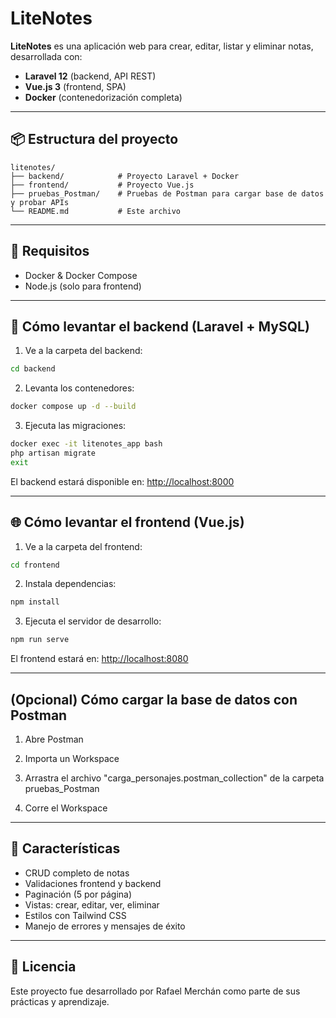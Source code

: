 # LiteNotes

**LiteNotes** es una aplicación web para crear, editar, listar y eliminar notas, desarrollada con:

- **Laravel 12** (backend, API REST)
- **Vue.js 3** (frontend, SPA)
- **Docker** (contenedorización completa)

---

## 📦 Estructura del proyecto

```
litenotes/
├── backend/            # Proyecto Laravel + Docker
├── frontend/           # Proyecto Vue.js
├── pruebas_Postman/    # Pruebas de Postman para cargar base de datos y probar APIs
└── README.md           # Este archivo
```

---

## 🚀 Requisitos

- Docker & Docker Compose
- Node.js (solo para frontend)

---

## 🐳 Cómo levantar el backend (Laravel + MySQL)

1. Ve a la carpeta del backend:

```bash
cd backend
```

2. Levanta los contenedores:

```bash
docker compose up -d --build
```

3. Ejecuta las migraciones:

```bash
docker exec -it litenotes_app bash
php artisan migrate
exit
```

El backend estará disponible en: [http://localhost:8000](http://localhost:8000)

---

## 🌐 Cómo levantar el frontend (Vue.js)

1. Ve a la carpeta del frontend:

```bash
cd frontend
```

2. Instala dependencias:

```bash
npm install
```

3. Ejecuta el servidor de desarrollo:

```bash
npm run serve
```

El frontend estará en: [http://localhost:8080](http://localhost:8080)

---
## (Opcional) Cómo cargar la base de datos con Postman

1. Abre Postman

2. Importa un Workspace

3. Arrastra el archivo "carga_personajes.postman_collection" de la carpeta pruebas_Postman

4. Corre el Workspace

---

## 🧪 Características

- CRUD completo de notas
- Validaciones frontend y backend
- Paginación (5 por página)
- Vistas: crear, editar, ver, eliminar
- Estilos con Tailwind CSS
- Manejo de errores y mensajes de éxito

---

## 📝 Licencia

Este proyecto fue desarrollado por Rafael Merchán como parte de sus prácticas y aprendizaje.
